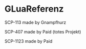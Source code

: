 # GLuaReferenz

SCP-113 made by Gnampfhurz

SCP-407 made by Paid (totes Projekt)

SCP-1123 made by Paid
